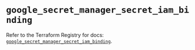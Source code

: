 # `google_secret_manager_secret_iam_binding`

Refer to the Terraform Registry for docs: [`google_secret_manager_secret_iam_binding`](https://registry.terraform.io/providers/hashicorp/google-beta/5.29.1/docs/resources/google_secret_manager_secret_iam_binding).
